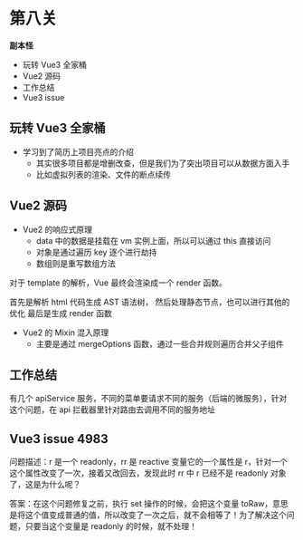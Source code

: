 # 第八关

**副本怪**

- 玩转 Vue3 全家桶
- Vue2 源码
- 工作总结
- Vue3 issue

## 玩转 Vue3 全家桶

- 学习到了简历上项目亮点的介绍
  - 其实很多项目都是增删改查，但是我们为了突出项目可以从数据方面入手
  - 比如虚拟列表的渲染、文件的断点续传

## Vue2 源码

- Vue2 的响应式原理
  - data 中的数据是挂载在 vm 实例上面，所以可以通过 this 直接访问
  - 对象是通过遍历 key 逐个进行劫持
  - 数组则是重写数组方法

对于 template 的解析，Vue 最终会渲染成一个 render 函数。

首先是解析 html 代码生成 AST 语法树，
然后处理静态节点，也可以进行其他的优化
最后是生成 render 函数

- Vue2 的 Mixin 混入原理
  - 主要是通过 mergeOptions 函数，通过一些合并规则遍历合并父子组件

## 工作总结

有几个 apiService 服务，不同的菜单要请求不同的服务（后端的微服务），针对这个问题，在 api 拦截器里针对路由去调用不同的服务地址

## Vue3 issue 4983

问题描述：r 是一个 readonly，rr 是 reactive 变量它的一个属性是 r，针对一个这个属性改变了一次，接着又改回去，发现此时 rr 中 r 已经不是 readonly 对象了，这是为什么呢？

答案：在这个问题修复之前，执行 set 操作的时候，会把这个变量 toRaw，意思是将这个值变成普通的值，所以改变了一次之后，就不会相等了！为了解决这个问题，只要当这个变量是 readonly 的时候，就不处理！